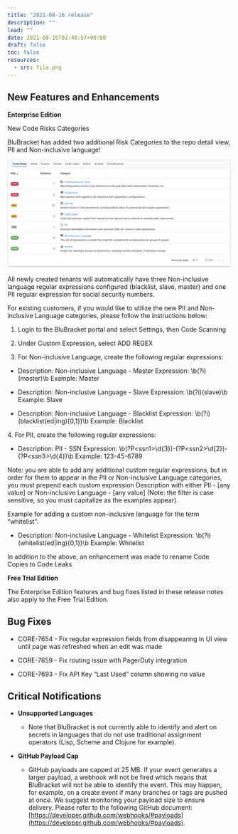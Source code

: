 ```yaml
---
title: "2021-08-16 release"
description: ""
lead: ""
date: 2021-08-16T02:48:57+00:00
draft: false
toc: false
resources:
  - src: file.png
---
```


**New Features and Enhancements**
---------------------------------

**Enterprise Edition**

New Code Risks Categories

BluBracket has added two additional Risk Categories to the repo detail view, PII and Non-inclusive language!

![](file.png)

All newly created tenants will automatically have three Non-inclusive language regular expressions configured (blacklist, slave, master) and one PII regular expression for social security numbers.

For existing customers, if you would like to utilize the new PII and Non-inclusive Language categories, please follow the instructions below:

1.  Login to the BluBracket portal and select Settings, then Code Scanning

2.  Under Custom Expression, select ADD REGEX

3.  For Non-inclusive Language, create the following regular expressions:


* Description: Non-inclusive Language - Master
    Expression: \\b(?i)(master)\\b
    Example: Master

* Description: Non-inclusive Language - Slave
    Expression: \\b(?i)(slave)\\b
    Example: Slave

* Description: Non-inclusive Language - Blacklist
    Expression: \\b(?i)(blacklist(ed|ing){0,1})\\b
    Example: Blacklist


4\. For PII, create the following regular expressions:

* Description: PII - SSN
    Expression: \\b(?P&lt;ssn1&gt;\\d{3})-(?P&lt;ssn2&gt;\\d{2})-(?P&lt;ssn3&gt;\\d{4})\\b
    Example: 123-45-6789


Note: you are able to add any additional custom regular expressions, but in order for them to appear in the PII or Non-inclusive Language categories, you must prepend each custom expression Description with either PII - \[any value\] or Non-inclusive Language - \[any value\] (Note: the filter is case sensitive, so you must capitalize as the examples appear).

Example for adding a custom non-inclusive language for the term “whitelist”.

* Description: Non-inclusive Language - Whitelist
    Expression: \\b(?i)(whitelist(ed|ing){0,1})\\b
    Example: Whitelist


In addition to the above, an enhancement was made to rename Code Copies to Code Leaks

**Free Trial Edition**

The Enterprise Edition features and bug fixes listed in these release notes also apply to the Free Trial Edition.

**Bug Fixes**
-------------

* CORE-7654 - Fix regular expression fields from disappearing in UI view until page was refreshed when an edit was made

* CORE-7659 - Fix routing issue with PagerDuty integration

* CORE-7693 - Fix API Key “Last Used” column showing no value


**Critical Notifications**
--------------------------

* **Unsupported Languages**

    * Note that BluBracket is not currently able to identify and alert on secrets in languages that do not use traditional assignment operators (Lisp, Scheme and Clojure for example).

* **GitHub Payload Cap**

    * GitHub payloads are capped at 25 MB. If your event generates a larger payload, a webhook will not be fired which means that BluBracket will not be able to identify the event. This may happen, for example, on a create event if many branches or tags are pushed at once. We suggest monitoring your payload size to ensure delivery. Please refer to the following GitHub document: [https://developer.github.com/webhooks/#payloads](https://developer.github.com/webhooks/#payloads).
